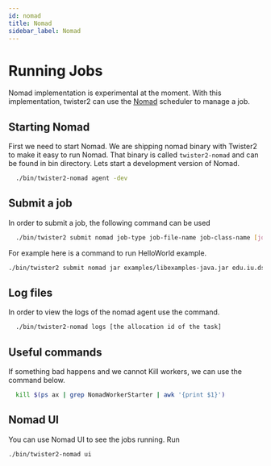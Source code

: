 ```yaml
---
id: nomad
title: Nomad
sidebar_label: Nomad
---
```


# Running Jobs

Nomad implementation is experimental at the moment. With this implementation, twister2 can use the 
[Nomad](https://www.nomadproject.io/) scheduler to manage a job. 

## Starting Nomad

First we need to start Nomad. We are shipping nomad binary with Twister2 to make it easy to run Nomad.
That binary is called `twister2-nomad` and can be found in bin directory. Lets start a development version 
of Nomad. 

```bash
  ./bin/twister2-nomad agent -dev
```

## Submit a job

In order to submit a job, the following command can be used

```bash
  ./bin/twister2 submit nomad job-type job-file-name job-class-name [job-args]
```

For example here is a command to run HelloWorld example.

```bash
./bin/twister2 submit nomad jar examples/libexamples-java.jar edu.iu.dsc.tws.examples.basic.HelloWorld 8
```

## Log files

In order to view the logs of the nomad agent use the command.

```bash
  ./bin/twister2-nomad logs [the allocation id of the task]
```

## Useful commands

If something bad happens and we cannot Kill workers, we can use the command below.

```bash
  kill $(ps ax | grep NomadWorkerStarter | awk '{print $1}')
```

## Nomad UI

You can use Nomad UI to see the jobs running. Run

```bash
./bin/twister2-nomad ui
```

